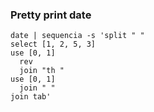 ### Pretty print date
```shell
date | sequencia -s 'split " "
select [1, 2, 5, 3]
use [0, 1]
  rev
  join "th "
use [0, 1]
  join " "
join tab'
```

